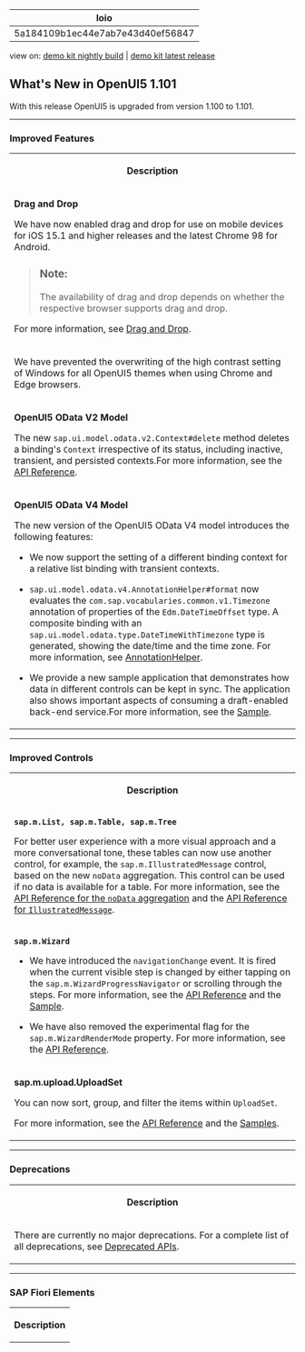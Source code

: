 <!-- loio5a184109b1ec44e7ab7e43d40ef56847 -->

| loio |
| -----|
| 5a184109b1ec44e7ab7e43d40ef56847 |

<div id="loio">

view on: [demo kit nightly build](https://openui5nightly.hana.ondemand.com/#/topic/5a184109b1ec44e7ab7e43d40ef56847) | [demo kit latest release](https://openui5.hana.ondemand.com/#/topic/5a184109b1ec44e7ab7e43d40ef56847)</div>

## What's New in OpenUI5 1.101

With this release OpenUI5 is upgraded from version 1.100 to 1.101.

***

<a name="loio5a184109b1ec44e7ab7e43d40ef56847__section_qwl_pb5_zcb"/>

### Improved Features

<a name="loio5a184109b1ec44e7ab7e43d40ef56847__table_tpj_dvq_mfb"/> 


<table>
<tr>
<th valign="top">

Description



</th>
</tr>
<tr>
<td valign="top">

**Drag and Drop**

We have now enabled drag and drop for use on mobile devices for iOS 15.1 and higher releases and the latest Chrome 98 for Android.

> ### Note:  
> The availability of drag and drop depends on whether the respective browser supports drag and drop.

For more information, see [Drag and Drop](Drag_and_Drop_3ddb6cd.md).



</td>
</tr>
<tr>
<td valign="top">

We have prevented the overwriting of the high contrast setting of Windows for all OpenUI5 themes when using Chrome and Edge browsers.



</td>
</tr>
<tr>
<td valign="top">

**OpenUI5 OData V2 Model**

The new `sap.ui.model.odata.v2.Context#delete` method deletes a binding's `Context` irrespective of its status, including inactive, transient, and persisted contexts.For more information, see the [API Reference](https://openui5.hana.ondemand.com/#/api/sap.ui.model.odata.v2.Context%23methods/delete).



</td>
</tr>
<tr>
<td valign="top">

**OpenUI5 OData V4 Model**

The new version of the OpenUI5 OData V4 model introduces the following features:

-   We now support the setting of a different binding context for a relative list binding with transient contexts.

-   `sap.ui.model.odata.v4.AnnotationHelper#format` now evaluates the `com.sap.vocabularies.common.v1.Timezone` annotation of properties of the `Edm.DateTimeOffset` type. A composite binding with an `sap.ui.model.odata.type.DateTimeWithTimezone` type is generated, showing the date/time and the time zone. For more information, see [AnnotationHelper](Meta_Model_for_OData_V4_7f29fb3.md#loio7f29fb3ce5964d8090038a9d3cdf5060__section_AnnoHelp).

-   We provide a new sample application that demonstrates how data in different controls can be kept in sync. The application also shows important aspects of consuming a draft-enabled back-end service.For more information, see the [Sample](https://openui5.hana.ondemand.com/#/entity/sap.ui.model.odata.v4.ODataModel/sample/sap.ui.core.sample.odata.v4.Draft).




</td>
</tr>
</table>

***

<a name="loio5a184109b1ec44e7ab7e43d40ef56847__section_rqn_wd5_zcb"/>

### Improved Controls

<a name="loio5a184109b1ec44e7ab7e43d40ef56847__table_qcq_dvq_mfb"/> 


<table>
<tr>
<th valign="top">

Description



</th>
</tr>
<tr>
<td valign="top">

**`sap.m.List, sap.m.Table, sap.m.Tree`**

For better user experience with a more visual approach and a more conversational tone, these tables can now use another control, for example, the `sap.m.IllustratedMessage` control, based on the new `noData` aggregation. This control can be used if no data is available for a table. For more information, see the [API Reference for the `noData` aggregation](https://openui5.hana.ondemand.com/#/api/sap.m.ListBase) and the [API Reference for `IllustratedMessage`](https://openui5.hana.ondemand.com/#/api/sap.m.IllustratedMessage). 



</td>
</tr>
<tr>
<td valign="top">

**`sap.m.Wizard`**

-   We have introduced the `navigationChange` event. It is fired when the current visible step is changed by either tapping on the `sap.m.WizardProgressNavigator` or scrolling through the steps. For more information, see the [API Reference](https://openui5.hana.ondemand.com/#/api/sap.m.Wizard) and the [Sample](https://openui5.hana.ondemand.com/#/entity/sap.m.Wizard/sample/sap.m.sample.WizardSingleStep). 

-   We have also removed the experimental flag for the `sap.m.WizardRenderMode` property. For more information, see the [API Reference](https://openui5.hana.ondemand.com/#/api/sap.m.WizardRenderMode).




</td>
</tr>
<tr>
<td valign="top">

**sap.m.upload.UploadSet**

You can now sort, group, and filter the items within `UploadSet`.

For more information, see the [API Reference](https://openui5.hana.ondemand.com/#/api/sap.m.upload.UploadSet) and the [Samples](https://openui5.hana.ondemand.com/#/entity/sap.m.upload.UploadSet).



</td>
</tr>
</table>

***

<a name="loio5a184109b1ec44e7ab7e43d40ef56847__section_cps_cg5_zcb"/>

### Deprecations

<a name="loio5a184109b1ec44e7ab7e43d40ef56847__table_p1z_dvq_mfb"/> 


<table>
<tr>
<th valign="top">

Description



</th>
</tr>
<tr>
<td valign="top">

There are currently no major deprecations. For a complete list of all deprecations, see [Deprecated APIs](https://openui5.hana.ondemand.com/#/api/deprecated). 



</td>
</tr>
</table>

***

<a name="loio5a184109b1ec44e7ab7e43d40ef56847__section_g3r_bf5_zcb"/>

### SAP Fiori Elements

<a name="loio5a184109b1ec44e7ab7e43d40ef56847__table_fm5_dvq_mfb"/> 


<table>
<tr>
<th valign="top">

Description



</th>
</tr>
</table>

